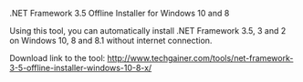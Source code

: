 .NET Framework 3.5 Offline Installer for Windows 10 and 8

Using this tool, you can automatically install .NET Framework 3.5, 3 and 2 on Windows 10, 8 and 8.1 without internet connection.

Download link to the tool: http://www.techgainer.com/tools/net-framework-3-5-offline-installer-windows-10-8-x/
